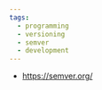 ```yaml
---
tags:
  - programming
  - versioning
  - semver
  - development
---
```





- <https://semver.org/>
